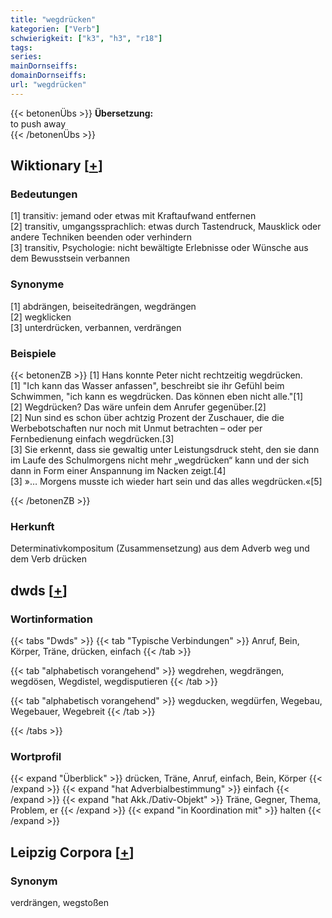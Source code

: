 ```yaml
---
title: "wegdrücken"
kategorien: ["Verb"]
schwierigkeit: ["k3", "h3", "r18"]
tags:
series:
mainDornseiffs:
domainDornseiffs:
url: "wegdrücken"
---
```


{{< betonenÜbs >}}
**Übersetzung:**  
to push away  
{{< /betonenÜbs >}}

## Wiktionary [[+](https://de.wiktionary.org/wiki/wegdrücken)]

### Bedeutungen
[1] transitiv: jemand oder etwas mit Kraftaufwand entfernen  
[2] transitiv, umgangssprachlich: etwas durch Tastendruck, Mausklick oder andere Techniken beenden oder verhindern  
[3] transitiv, Psychologie: nicht bewältigte Erlebnisse oder Wünsche aus dem Bewusstsein verbannen  

### Synonyme
[1] abdrängen, beiseitedrängen, wegdrängen  
[2] wegklicken  
[3] unterdrücken, verbannen, verdrängen  

### Beispiele
{{< betonenZB >}}
[1] Hans konnte Peter nicht rechtzeitig wegdrücken.  
[1] "Ich kann das Wasser anfassen", beschreibt sie ihr Gefühl beim Schwimmen, "ich kann es wegdrücken. Das können eben nicht alle."[1]  
[2] Wegdrücken? Das wäre unfein dem Anrufer gegenüber.[2]  
[2] Nun sind es schon über achtzig Prozent der Zuschauer, die die Werbebotschaften nur noch mit Unmut betrachten – oder per Fernbedienung einfach wegdrücken.[3]  
[3] Sie erkennt, dass sie gewaltig unter Leistungsdruck steht, den sie dann im Laufe des Schulmorgens nicht mehr „wegdrücken“ kann und der sich dann in Form einer Anspannung im Nacken zeigt.[4]  
[3] »… Morgens musste ich wieder hart sein und das alles wegdrücken.«[5]  

{{< /betonenZB >}}
### Herkunft
Determinativkompositum (Zusammensetzung) aus dem Adverb weg und dem Verb drücken  



## dwds [[+](https://www.dwds.de/wb/wegdrücken)]

### Wortinformation
{{< tabs "Dwds" >}}
{{< tab "Typische Verbindungen" >}}
Anruf, Bein, Körper, Träne, drücken, einfach
{{< /tab >}}

{{< tab "alphabetisch vorangehend" >}}
wegdrehen, wegdrängen, wegdösen, Wegdistel, wegdisputieren
{{< /tab >}}

{{< tab "alphabetisch vorangehend" >}}
wegducken, wegdürfen, Wegebau, Wegebauer, Wegebreit
{{< /tab >}}

{{< /tabs >}}

### Wortprofil
{{< expand "Überblick" >}} drücken, Träne, Anruf, einfach, Bein, Körper {{< /expand >}}
{{< expand "hat Adverbialbestimmung" >}} einfach {{< /expand >}}
{{< expand "hat Akk./Dativ-Objekt" >}} Träne, Gegner, Thema, Problem, er {{< /expand >}}
{{< expand "in Koordination mit" >}} halten {{< /expand >}}

## Leipzig Corpora [[+](https://corpora.uni-leipzig.de/en/res?word=wegdrücken&corpusId=deu_newscrawl-public_2018)]


### Synonym
verdrängen, wegstoßen

